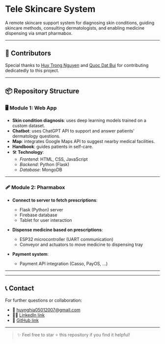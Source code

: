 # Tele Skincare System

A remote skincare support system for diagnosing skin conditions, guiding skincare methods, consulting dermatologists, and enabling medicine dispensing via smart pharmabox.

---

## 👥 Contributors

Special thanks to [Huy Trong Nguyen](https://github.com/nguyenhuytrong) and [Quoc Dat Bui](https://github.com/doquolo) for contributing dedicatedly to this project.

---

## 📦 Repository Structure

### 🖥️ **Module 1: Web App**

* **Skin condition diagnosis**: uses deep learning models trained on a custom dataset.
* **Chatbot**: uses ChatGPT API to support and answer patients' dermatology questions.
* **Map**: integrates Google Maps API to suggest nearby medical facilities.
* **Handbook**: guides patients in self-care.
* 🛠️ **Technology**:
    - *Frontend*: HTML, CSS, JavaScript
    - *Backend*: Python (Flask)
    - *Database*: MongoDB

---

### 🩹 **Module 2: Pharmabox**

* **Connect to server to fetch prescriptions**:
    - Flask (Python) server
    - Firebase database
    - Tablet for user interaction

* **Dispense medicine based on prescriptions**:
    - ESP32 microcontroller (UART communication)
    - Conveyor and actuators to move medicine to dispensing tray

* **Payment system**:
    - Payment API integration (Casso, PayOS, ...)

---


---

## 📞 Contact

For further questions or collaboration:
- 📧 huynghia05012007@gmail.com
- 👨‍💻 [LinkedIn link](https://www.linkedin.com/in/huy-nghia-nguyen-501010333/)
- 💼 [GitHub link](https://github.com/trongnghia2007)

---

> ✨ Feel free to star ⭐ this repository if you find it helpful!
